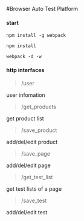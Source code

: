 #Browser Auto Test Platform

#### start

```
npm install -g webpack
```

```
npm install
```

```
webpack -d -w
```


#### http interfaces


> /user

user infomation

> /get_products

get product list

> /save_product

add/del/edit product

> /save_page

add/del/edit page

> /get_test_list

get test lists of a page

> /save_test

add/del/edit test
